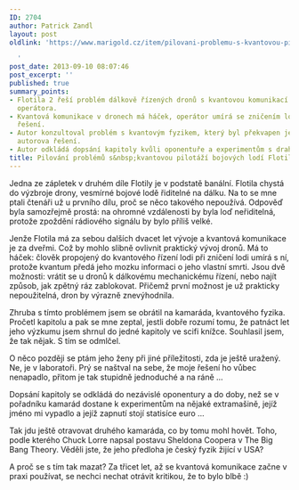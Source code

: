 ```yaml
---
ID: 2704
author: Patrick Zandl
layout: post
oldlink: 'https://www.marigold.cz/item/pilovani-problemu-s-kvantovou-pilotazi-bojovych-lodi-flotily

  '
post_date: 2013-09-10 08:07:46
post_excerpt: ''
published: true
summary_points:
- Flotila 2 řeší problém dálkově řízených dronů s kvantovou komunikací a rizikem úmrtí
  operátora.
- Kvantová komunikace v dronech má háček, operátor umírá se zničením lodi, což vyžaduje
  řešení.
- Autor konzultoval problém s kvantovým fyzikem, který byl překvapen jednoduchostí
  autorova řešení.
- Autor odkládá dopsání kapitoly kvůli oponentuře a experimentům s drahou extramašinou.
title: Pilování problémů s&nbsp;kvantovou pilotáží bojových lodí Flotily
---
```


<p> Jedna ze zápletek v druhém díle Flotily je v podstatě banální. Flotila chystá do výzbroje drony, vesmírné bojové lodě řiditelné na dálku. Na to se mne ptali čtenáři už u prvního dílu, proč se něco takového nepoužívá. Odpověď byla samozřejmě prostá: na ohromné vzdálenosti by byla loď neřiditelná, protože zpoždění rádiového signálu by bylo příliš velké.</p>


<p>Jenže Flotila má za sebou dalších dvacet let vývoje a kvantová komunikace je za dveřmi. Což by mohlo slibně ovlivnit praktický vývoj dronů. Má to háček: člověk propojený do kvantového řízení lodi při zničení lodi umírá s ní, protože kvantum předá jeho mozku informaci o jeho vlastní smrti. Jsou dvě možnosti: vrátit se u dronů k dálkovému mechanickému řízení, nebo najít způsob, jak zpětný ráz zablokovat. Přičemž první možnost je už prakticky nepoužitelná, dron by výrazně znevýhodnila.</p>


<p>Zhruba s tímto problémem jsem se obrátil na kamaráda, kvantového fyzika. Pročetl kapitolu a pak se mne zeptal, jestli dobře rozumí tomu, že patnáct let jeho výzkumu jsem shrnul do jedné kapitoly ve scifi knížce. Souhlasil jsem, že tak nějak. S tím se odmlčel.</p>


<p>O něco později se ptám jeho ženy při jiné příležitosti, zda je ještě uražený. Ne, je v laboratoři. Prý se naštval na sebe, že moje řešení ho vůbec nenapadlo, přitom je tak stupidně jednoduché a na ráně ... </p>


<p>Dopsání kapitoly se odkládá do nezávislé oponentury a do doby, než se v pořadníku kamarád dostane k experimentům na nějaké extramašině, jejíž jméno mi vypadlo a jejíž zapnutí stojí statisíce euro ...</p>


<p>Tak jdu ještě otravovat druhého kamaráda, co by tomu mohl hovět. Toho, podle kterého Chuck Lorre napsal postavu Sheldona Coopera v The Big Bang Theory. Věděli jste, že jeho předloha je český fyzik žijící v USA? </p>


<p>A proč se s tím tak mazat? Za třicet let, až se kvantová komunikace  začne v praxi používat, se nechci nechat otrávit kritikou, že to bylo blbě :)</p>